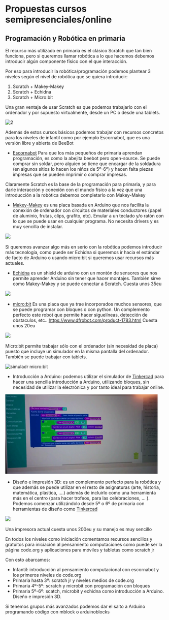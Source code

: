 # Propuestas cursos semipresenciales/online

## Programación y Robótica en primaria

El recurso más utilizado en primaria es el clásico Scratch que tan bien funciona, pero si queremos llamar robótica a lo que hacemos debemos introducir algún componente físico con el que interacción.

Por eso para introducir la robótica/programación podemos plantear 3 niveles según el nivel de robótica que se quiera introducir:

1. Scratch + Makey-Makey
2. Scratch + Echidna
3. Scratch + Micro:bit

Una gran ventaja de usar Scratch es que podemos trabajarlo con el ordenador y por supuesto virtualmente, desde un PC o desde una tablets.

  ![2](https://allenheard.files.wordpress.com/2014/02/pipe-script-fw.png)


Además de estos cursos básicos podemos trabajar con recursos concretos para los niveles de infantil como por ejemplo Escornabot, que es una versión libre y abierta de BeeBot

* [Escornabot](https://escornabot.com/web/es) Para que los más pequeños de primaria aprendan  programación, es como la abejita beebot pero open-source. Se puede comprar sin soldar, pero alguien se tiene que encargar de la soldadura (en algunos sitios lo hacen los niños de 5º-6º) y hacen falta piezas impresas que se pueden imprimir o comprar impresas.

Claramente Scratch es la base de la programación para primaria, y para darle interacción y conexión con el mundo físico a la vez que una introducción a la robótica debemos completarlo con Makey-Makey

* [Makey-Makey](https://makeymakey.com/) es una placa basada en Arduino que nos facilita la conexión de ordenador con circuitos de materiales conductores (papel de aluminio, frutas, clips, grafito, etc). Emular a un teclado y/o ratón con lo que se puede usar en cualquier programa. No necesita drivers y es muy sencilla de instalar.


![](https://s3.amazonaws.com/ArchiveImages/SLJ/2015/04/SLJ1504-TK-Makey_Bannanas.jpg)

Si queremos avanzar algo más en serio con la robótica podemos introducir más tecnología, como puede ser Echidna si queremos ir hacia el estándar de facto de Arduino o usando micro:bit si queremos usar recursos más actuales.

* [Echidna](http://echidna.es/) es un shield de arduino con un montón de sensores que nos permite aprender Arduino sin tener que hacer montajes. También sirve como Makey-Makey y se puede conectar a Scratch. Cuesta unos 35eu

![](http://echidna.es/wp-content/uploads/2017/11/echidnashield.png?w=300)

* [micro:bit](https://microbit.org/es/code/) Es una placa que ya trae incorporados muchos sensores, que se puede programar con bloques o con python. Un complemento perfecto este robot que permite hacer siguelíneas, detección de obstaculos, etc.. https://www.dfrobot.com/product-1783.html Cuesta unos 20eu

![](https://microbit.org/images/beating-heart.gif)

Micro:bit permite trabajar sólo con el ordenador (sin necesidad de placa) puesto que incluye un simulador en la misma pantalla del ordenador. También se puede trabajar con tablets.

![simuladr micro:bit](https://user-images.githubusercontent.com/40351998/51783866-78a0aa00-217b-11e9-877e-45f295b1aee9.JPG)

* Introducción a Arduino: podemos utilizar el simulador de [Tinkercad](https://tinkercad.com) para hacer una sencilla introducción a Arduino, utilizando bloques, sin necesidad de utilizar la electrónica y por tanto ideal para trabajar online.

<img src="./images/programando.png" width="480">


* Diseño e impresión 3D: es un complemento perfecto para la robótica y que además se puede utilizar en el resto de asignaturas (arte, historia, matemática, plástica, ....) además de incluirlo como una herramienta más en el centro (para hacer trofeos, para las celebraciones, ... ). Podemos comenzar utilizándolo desde 5º o 6º de primaria con herramientas de diseño como [Tinkercad](https://tinkercad.com)

![](https://encrypted-tbn0.gstatic.com/images?q=tbn%3AANd9GcQ0ckRyj4wUueiBWiMwckYad1958kncL9fe1w&usqp=CAU)

Una impresora actual cuesta unos 200eu y su manejo es muy sencillo

En todos los niveles como iniciación comentamos recursos sencillos y gratuitos para iniciación al pensamiento computaciones como puede ser la página code.org y aplicaciones para móviles y tabletas como scratch jr

Con esto abarcamos:
* Infantil: introducción al pensamiento computacional con escornabot y los primeros niveles de  code.org
* Primaria hasta 3º: scratch jr y niveles medios de code.org
* Primaria 4º-5º: scratch y microbit con programación con bloques
* Primaria 5º-6º: scatch, microbit y echidna como introducción a Arduino. Diseño e impresión 3D.

Si tenemos grupos más avanzados podemos dar el salto a Arduino programando código con mblock o arduinoblocks

